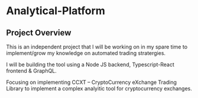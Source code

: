 # Analytical-Platform


## Project Overview

This is an independent project that I will be working on in my spare time to implement/grow my knowledge on automated trading stratergies.

I will be building the tool using a Node JS backend, Typescript-React frontend & GraphQL.

Focusing on implementing CCXT – CryptoCurrency eXchange Trading Library to implement a complex analyitic tool for cryptocurrency exchanges. 
